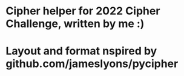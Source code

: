 # Cipher helper for 2022 Cipher Challenge, written by me :)
# Layout and format nspired by github.com/jameslyons/pycipher